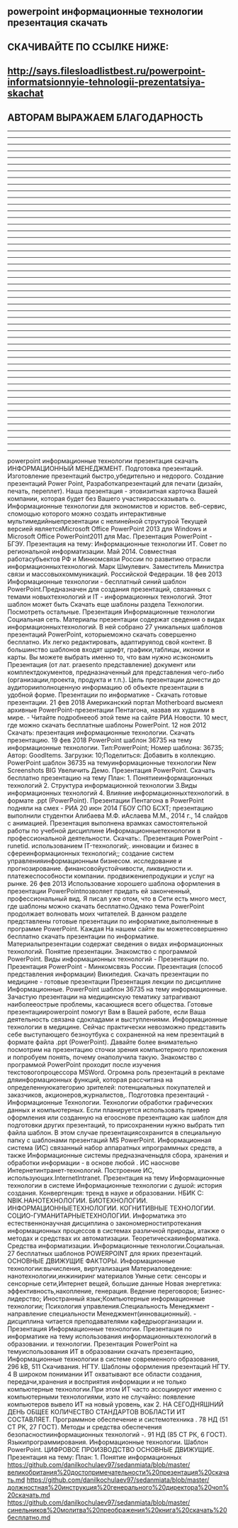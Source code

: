 powerpoint информационные технологии презентация скачать
--------------------------------------------------
СКАЧИВАЙТЕ ПО ССЫЛКЕ НИЖЕ:
--------------------------------------------------
http://says.filesloadlistbest.ru/powerpoint-informatsionnyie-tehnologii-prezentatsiya-skachat
--------------------------------------------------
АВТОРАМ ВЫРАЖАЕМ БЛАГОДАРНОСТЬ
--------------------------------------------------
--------------------------------------------------
--------------------------------------------------
--------------------------------------------------
--------------------------------------------------
--------------------------------------------------
--------------------------------------------------
--------------------------------------------------
--------------------------------------------------
--------------------------------------------------
--------------------------------------------------
--------------------------------------------------
--------------------------------------------------
--------------------------------------------------
--------------------------------------------------
--------------------------------------------------
--------------------------------------------------
--------------------------------------------------
--------------------------------------------------
--------------------------------------------------
--------------------------------------------------
--------------------------------------------------
--------------------------------------------------
--------------------------------------------------
--------------------------------------------------
--------------------------------------------------
--------------------------------------------------
--------------------------------------------------
--------------------------------------------------
--------------------------------------------------
--------------------------------------------------
--------------------------------------------------
--------------------------------------------------
--------------------------------------------------
--------------------------------------------------
--------------------------------------------------
--------------------------------------------------
--------------------------------------------------
--------------------------------------------------
--------------------------------------------------
--------------------------------------------------
--------------------------------------------------
--------------------------------------------------
--------------------------------------------------
--------------------------------------------------
--------------------------------------------------
--------------------------------------------------
--------------------------------------------------
--------------------------------------------------
--------------------------------------------------
powerpoint информационные технологии презентация скачать ИНФОРМАЦИОННЫЙ МЕНЕДЖМЕНТ. Подготовка презентаций. Изготовление презентаций  быстро,убедительно и недорого. Создание презентаций Power Point, Разработкапрезентаций для печати (дизайн, печать, переплет). Наша презентация - этовизитная карточка Вашей компании, которая будет без Вашего участиярассказывать о. Информационные технологии для экономистов и юристов.  веб-сервис, спомощью которого можно создать интерактивные мультимедийныепрезентации с нелинейной структурой  Текущей версией являетсяMicrosoft Office PowerPoint 2013 для Windows и Microsoft Office PowerPoint2011 для Mac. Презентация PowerPoint - БГЭУ. Презентация на тему: Информационные технологии  ИТ. Совет по региональной информатизации. Май 2014. Cовместная работасубъектов РФ и Минкомсвязи России по развитию отрасли информационныхтехнологий. Марк Шмулевич. Заместитель Министра связи и массовыхкоммуникаций. Российской Федерации. 18 фев 2013  Информационные технологии - бесплатный синий шаблон PowerPoint.Предназначен для создания презентаций, связанных с темами новыхтехнологий и IT - информационных технологий. Этот шаблон может быть Скачать еще шаблоны раздела Технологии. Посмотреть остальные. Презентация Информационные технологии  Социальная сеть. Материалы презентации содержат сведения о видах информационныхтехнологий. В ней собрано 27 уникальных шаблонов презентаций PowerPoint, которыеможно скачать совершенно бесплатно. Их легко редактировать, адаптируяпод свой контент. В большинство шаблонов входят шрифт, графики,таблицы, иконки и карты. Вы можете выбрать именно то, что вам нужно исэкономить
Презентация (от лат. praesento  представление)  документ или комплектдокументов, предназначенный для представления чего-либо (организации,проекта, продукта и т.п.). Цель презентации  донести до аудиторииполноценную информацию об объекте презентации в удобной форме. Презентации по информатике - Скачать готовые презентации. 21 фев 2018  Американский портал Motherboard высмеял архивные PowerPoint-презентации Пентагона, назвав их худшими в мире. - Читайте подробнееоб этой теме на сайте РИА Новости. 10 мест, где можно скачать бесплатные шаблоны PowerPoint. 12 ноя 2012  Скачать: презентация информационные технологии. Скачать презентацию. 19 фев 2018  PowerPoint шаблон 36735 на тему информационные технологии. Тип:PowerPoint; Номер шаблона: 36735; Автор: GoodItems. Загрузки: 10;Поделиться: Добавить в коллекцию. PowerPoint шаблон 36735 на темуинформационные технологии New Screenshots BIG  Увеличить Демо. Презентация PowerPoint. Скачать бесплатно презентацию на тему План: 1. Понятиеинформационных технологий 2. Структура информационной технологии 3.Виды информационных технологий 4. Влияние информационныхтехнологий. в формате .ppt (PowerPoint). Презентации Пентагона в PowerPoint подняли на смех - РИА
20 июн 2014  ГБОУ СПО БСХТ; презентацию выполнили студентки Алибаева М.Ф. иАслаева М.М., 2014 г., 14 слайдов с анимацией.  Презентация выполнена врамках самостоятельной работы по учебной дисциплине Информационныетехнологии в профессиональной деятельности. Скачать:. Презентация PowerPoint - runetid. использованием IT-технологий;. инновации и бизнес в сфереинформационных технологий;; создание систем управленияинформационным бизнесом. исследование и прогнозирование. финансовойустойчивости, ликвидности и. платежеспособности компании. продвижениепродукции и услуг на рынке. 26 фев 2013  Использование хорошего шаблона оформления в презентации PowerPointпозволяет придать ей законченный, профессиональный вид. Я писал уже отом, что в Сети есть много мест, где шаблоны можно скачать бесплатно.Однако тема PowerPoint продолжает волновать моих читателей. В данном разделе представлены готовые презентации по информатике,выполненные в программе PowerPoint. Каждая  На нашем сайте вы можетесовершенно бесплатно скачать презентации по информатике.  Материалыпрезентации содержат сведения о видах информационных технологий. Понятие презентации. Знакомство с программой PowerPoint. Виды информационных технологий - Презентации по. Презентация PowerPoint - Минкомсвязь России. Презентация (способ представления информации)  Википедия. Скачать презентации по медицине - готовые презентации
Презентация лекции по дисциплине Информационные. PowerPoint шаблон 36735 на тему информационные. Зачастую презентации на медицинскую тематику затрагивают наиболееострые проблемы, касающиеся всего общества.  Готовые презентацииpowerpoint помогут Вам в Вашей работе, если Ваша деятельность связана сдокладами и выступлениями.  Информационные технологии в медицине. Сейчас практически невозможно представить себе выступающего безноутбука с сохраненной на нем презентаций в формате файла .ppt (PowerPoint). Давайте более внимательно посмотрим на презентацию сточки зрения компьютерного приложения и попробуем понять, почему онаполучила такую. Знакомство с программой PowerPoint проходит после изучения текстовогопроцессора MSWord.  Огромна роль презентаций в рекламе дляинформационных функций, которая рассчитана на определеннуюкатегорию зрителей: потенциальных покупателей и заказчиков, акционеров,журналистов,. Подготовка презентаций - Информационные Технологии. Технологии обработки графических данных и компьютерных. Если планируется использовать пример оформления или созданную на егооснове презентацию как шаблон для подготовки других презентаций, то присохранении нужно выбрать тип файла  шаблон. В этом случае презентациясохранится в специальную папку с шаблонами презентаций MS PowerPoint. Информационная система (ИС)  связанный набор аппаратных ипрограммных средств, а также  Информационные системы предназначеныдля сбора, хранения и обработки информации - в основе любой . ИС наоснове Интернетинтранет-технологий. Построение ИС, использующих.InternetIntranet. Презентация на тему Информационные технологии в системе
Информационные технологии с душой: история создания. Конвергенция: тренд в науке и образовании. НБИК  С: NBIK.НАНОТЕХНОЛОГИИ. БИОТЕХНОЛОГИИ. ИНФОРМАЦИОННЫЕТЕХНОЛОГИИ. КОГНИТИВНЫЕ ТЕХНОЛОГИИ. СОЦИО-ГУМАНИТАРНЫЕТЕХНОЛОГИИ. Информатика  это естественнонаучная дисциплина о закономерностипротекания информационных процессов в системах различной природы, атакже о методах и средствах их автоматизации. Теоретическаяинформатика. Средства информатизации. Информационные технологии.Социальная. 27 бесплатных шаблонов POWERPOINT для ярких презентаций. ОСНОВНЫЕ ДВИЖУЩИЕ ФАКТОРЫ. Информационные технологии:вычисления, виртуализация Материаловедение: нанотехнологии,инжиниринг материалов Умные сети: сенсоры и сенсорные сети,Интернет вещей, большие данные Новая энергетика: эффективность,накопление, генерация. Ведение переговоров; Бизнес-лидерство; Иностранный язык;Компьютерные информационные технологии; Психология управления.Специальность Менеджмент - направление специальности Менеджмент(инновационный).  - дисциплина читается преподавателями кафедрыорганизации и. Презентация Информационные технологии. Презентация по информатике на тему использования информационныхтехнологий в образовании.  и технологии. Презентация PowerPoint на темуиспользования ИТ в образовании  скачать презентацию, Информационные технологии в системе современного образования, 296 kB, 511 Скачивания. НГТУ. Шаблоны оформления презентаций НГТУ. 4 В широком понимании ИТ охватывают все области создания, передачи,хранения и восприятия информации и не только компьютерные технологии.При этом ИТ часто ассоциируют именно с компьютерными технологиями, иэто не случайно: появление компьютеров вывело ИТ на новый уровень, как
2. НА СЕГОДНЯШНИЙ ДЕНЬ ОБЩЕЕ КОЛИЧЕСТВО СТАНДАРТОВ ВОБЛАСТИ ИТ СОСТАВЛЯЕТ. Программное обеспечение и системотехника . 78 НД (51 СТ РК, 27 ГОСТ). Методы и средства обеспечения безопасностиинформационных технологий -. 91 НД (85 СТ РК, 6 ГОСТ). Языкипрограммирования. Информационные технологии. Шаблон PowerPoint. ЦИФРОВОЕ ПРОИЗВОДСТВО ОСНОВНЫЕ ДВИЖУЩИЕ. Презентация на тему: План: 1. Понятие информационных
https://github.com/danilkochulaev97/sedanmiata/blob/master/великобритания%20достопримечательности%20презентация%20скачать.md
https://github.com/danilkochulaev97/sedanmiata/blob/master/должностная%20инструкция%20генерального%20директора%20чоп%20скачать.md
https://github.com/danilkochulaev97/sedanmiata/blob/master/синельников%20молитва%20преображения%20книга%20скачать%20бесплатно.md